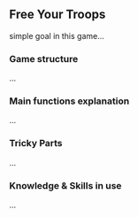 ## Free Your Troops

simple goal in this game...

### Game structure

...


### Main functions explanation

...


### Tricky Parts

...


### Knowledge & Skills in use


...